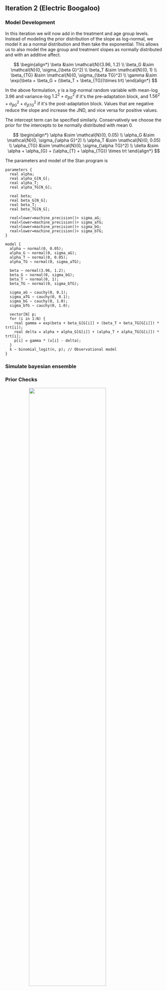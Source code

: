 


## Iteration 2 (Electric Boogaloo)

### Model Development

In this iteration we will now add in the treatment and age group levels. Instead of modeling the prior distribution of the slope as log-normal, we model it as a normal distribution and then take the exponential. This allows us to also model the age group and treatment slopes as normally distributed and with an additive affect.

$$
\begin{align*}
\beta &\sim \mathcal{N}(3.96, 1.2) \\
\beta_G &\sim \mathcal{N}(0, \sigma_{\beta G}^2) \\
\beta_T &\sim \mathcal{N}(0, 1) \\
\beta_{TG} &\sim \mathcal{N}(0, \sigma_{\beta TG}^2) \\
\gamma &\sim \exp(\beta + \beta_G + (\beta_T + \beta_{TG})\times trt)
\end{align*}
$$

In the above formulation, $\gamma$ is a log-normal random variable with mean-log $3.96$ and variance-log $1.2^2 + \sigma_{\beta G}^2$ if it's the pre-adaptation block, and $1.56^2 + \sigma_{\beta G}^2 + \sigma_{\beta TG}^2$ if it's the post-adaptation block. Values that are negative reduce the slope and increase the JND, and vice versa for positive values.

The intercept term can be specified similarly. Conservatively we choose the prior for the intercepts to be normally distributed with mean 0.

$$
\begin{align*}
\alpha &\sim \mathcal{N}(0, 0.05) \\
\alpha_G &\sim \mathcal{N}(0, \sigma_{\alpha G}^2) \\
\alpha_T &\sim \mathcal{N}(0, 0.05) \\
\alpha_{TG} &\sim \mathcal{N}(0, \sigma_{\alpha TG}^2) \\
\delta &\sim \alpha + \alpha_{G} + (\alpha_{T} + \alpha_{TG}) \times trt
\end{align*}
$$

The parameters and model of the Stan program is

```
parameters {
  real alpha;
  real alpha_G[N_G];
  real alpha_T;
  real alpha_TG[N_G];
  
  real beta;
  real beta_G[N_G];
  real beta_T;
  real beta_TG[N_G];
  
  real<lower=machine_precision()> sigma_aG;
  real<lower=machine_precision()> sigma_aTG;
  real<lower=machine_precision()> sigma_bG;
  real<lower=machine_precision()> sigma_bTG;
}

model {
  alpha ~ normal(0, 0.05);
  alpha_G ~ normal(0, sigma_aG);
  alpha_T ~ normal(0, 0.05);
  alpha_TG ~ normal(0, sigma_aTG);
  
  beta ~ normal(3.96, 1.2);
  beta_G ~ normal(0, sigma_bG);
  beta_T ~ normal(0, 1);
  beta_TG ~ normal(0, sigma_bTG);
  
  sigma_aG ~ cauchy(0, 0.1);
  sigma_aTG ~ cauchy(0, 0.1);
  sigma_bG ~ cauchy(0, 1.0);
  sigma_bTG ~ cauchy(0, 1.0);
  
  vector[N] p;
  for (i in 1:N) {
    real gamma = exp(beta + beta_G[G[i]] + (beta_T + beta_TG[G[i]]) * trt[i]);
    real delta = alpha + alpha_G[G[i]] + (alpha_T + alpha_TG[G[i]]) * trt[i];
    p[i] = gamma * (x[i] - delta);
  }
  k ~ binomial_logit(n, p); // Observational model
}
```




###  Simulate bayesian ensemble









### Prior Checks

<img src="052-bayesian-workflow_files/figure-html/unnamed-chunk-4-1.png" width="70%" style="display: block; margin: auto;" />


<img src="052-bayesian-workflow_files/figure-html/unnamed-chunk-5-1.png" width="70%" style="display: block; margin: auto;" />


```
#>        
#>          [,1]  [,2]  [,3]
#>   50%   0.032 0.031 0.032
#>   95%   0.168 0.169 0.170
#>   99%   0.320 0.307 0.314
#>   99.9% 0.725 0.752 0.689
#>        
#>          [,1]  [,2]  [,3]
#>   50%   0.031 0.031 0.031
#>   95%   0.171 0.180 0.179
#>   99%   0.348 0.351 0.330
#>   99.9% 0.819 0.762 0.780
```

### Configure algorithm

### Fit simulated ensemble







Since we are dealing with the log-normal distribution, we need to be careful and specifiy initial values for sampling.





### Algorithmic calibration


```
#> 
#> Divergences:
#> 
#> Tree depth:
#> 
#> Energy:
```

Additionally we were given the warning that the Bulk ESS is too low, and that running the chains for more iterations can help. So we do just that, and also increase the adapt delta.




```
#>                   mean se_mean     sd       2.5%        25%        50%
#> alpha          -0.0011  0.0006 0.0059    -0.0108    -0.0044    -0.0015
#> alpha_T        -0.0012  0.0002 0.0087    -0.0196    -0.0059    -0.0008
#> sigma_aG        0.0045  0.0002 0.0047     0.0002     0.0014     0.0031
#> sigma_aTG       0.0101  0.0004 0.0107     0.0004     0.0032     0.0075
#> alpha_G[1]     -0.0024  0.0006 0.0056    -0.0230    -0.0038    -0.0008
#> alpha_G[2]     -0.0005  0.0005 0.0052    -0.0199    -0.0017     0.0000
#> alpha_G[3]      0.0012  0.0005 0.0056    -0.0177    -0.0006     0.0006
#> alpha_TG[1]     0.0046  0.0002 0.0093    -0.0098    -0.0004     0.0022
#> alpha_TG[2]     0.0044  0.0002 0.0091    -0.0101    -0.0003     0.0021
#> alpha_TG[3]    -0.0084  0.0003 0.0106    -0.0351    -0.0138    -0.0055
#> beta            2.9663  0.0100 0.1575     2.7770     2.9002     2.9398
#> beta_T         -0.0826  0.0073 0.2174    -0.4787    -0.1594    -0.0891
#> sigma_bG        0.1551  0.0126 0.2873     0.0055     0.0303     0.0655
#> sigma_bTG       0.2594  0.0119 0.4132     0.0085     0.0625     0.1337
#> beta_G[1]      -0.0173  0.0105 0.1556    -0.4123    -0.0274     0.0036
#> beta_G[2]      -0.0294  0.0079 0.1548    -0.4139    -0.0424    -0.0022
#> beta_G[3]      -0.0499  0.0095 0.1593    -0.4453    -0.0627    -0.0134
#> beta_TG[1]     -0.0568  0.0075 0.2212    -0.5900    -0.1113    -0.0293
#> beta_TG[2]      0.0543  0.0074 0.2202    -0.4121    -0.0124     0.0330
#> beta_TG[3]     -0.0324  0.0072 0.2180    -0.5525    -0.0898    -0.0120
#> pss_pre[1]     -0.0035  0.0001 0.0046    -0.0136    -0.0062    -0.0031
#> pss_pre[2]     -0.0016  0.0001 0.0042    -0.0100    -0.0042    -0.0016
#> pss_pre[3]      0.0001  0.0001 0.0047    -0.0083    -0.0032    -0.0001
#> pss_post[1]    -0.0001  0.0001 0.0071    -0.0134    -0.0047    -0.0007
#> pss_post[2]     0.0016  0.0001 0.0068    -0.0107    -0.0029     0.0011
#> pss_post[3]    -0.0095  0.0004 0.0089    -0.0285    -0.0154    -0.0086
#> jnd_pre[1]      0.0870  0.0001 0.0044     0.0778     0.0842     0.0872
#> jnd_pre[2]      0.0880  0.0002 0.0044     0.0798     0.0850     0.0880
#> jnd_pre[3]      0.0899  0.0001 0.0044     0.0817     0.0869     0.0897
#> jnd_post[1]     0.1001  0.0001 0.0070     0.0871     0.0953     0.0998
#> jnd_post[2]     0.0907  0.0002 0.0070     0.0770     0.0860     0.0908
#> jnd_post[3]     0.1009  0.0001 0.0070     0.0879     0.0961     0.1008
#> lp__        -1243.3680  0.2765 5.8057 -1255.0649 -1247.0388 -1243.3967
#>                    75%      97.5%   n_eff  Rhat
#> alpha           0.0014     0.0199   99.31 1.040
#> alpha_T         0.0035     0.0157 3099.45 1.000
#> sigma_aG        0.0059     0.0166  381.76 1.014
#> sigma_aTG       0.0136     0.0361  702.28 1.009
#> alpha_G[1]      0.0004     0.0048  100.55 1.046
#> alpha_G[2]      0.0015     0.0086   97.45 1.037
#> alpha_G[3]      0.0033     0.0128  107.69 1.030
#> alpha_TG[1]     0.0084     0.0279 2404.48 1.004
#> alpha_TG[2]     0.0082     0.0270 2453.88 1.003
#> alpha_TG[3]    -0.0006     0.0047  992.01 1.006
#> beta            2.9860     3.3468  248.36 1.021
#> beta_T         -0.0190     0.4171  888.53 1.006
#> sigma_bG        0.1600     0.7986  515.72 1.010
#> sigma_bTG       0.2885     1.2821 1200.36 1.004
#> beta_G[1]       0.0382     0.1792  218.71 1.023
#> beta_G[2]       0.0267     0.1595  385.89 1.017
#> beta_G[3]       0.0102     0.1383  281.83 1.020
#> beta_TG[1]      0.0158     0.3232  862.37 1.006
#> beta_TG[2]      0.1243     0.5070  884.48 1.005
#> beta_TG[3]      0.0346     0.3628  919.51 1.005
#> pss_pre[1]     -0.0004     0.0048 3334.50 1.001
#> pss_pre[2]      0.0012     0.0066 3394.09 1.002
#> pss_pre[3]      0.0030     0.0103 1484.76 1.005
#> pss_post[1]     0.0043     0.0154 4140.14 1.002
#> pss_post[2]     0.0060     0.0162 2982.42 1.003
#> pss_post[3]    -0.0030     0.0056  612.57 1.010
#> jnd_pre[1]      0.0898     0.0953 3914.60 1.001
#> jnd_pre[2]      0.0909     0.0971  830.30 1.003
#> jnd_pre[3]      0.0926     0.0993 2043.18 1.002
#> jnd_post[1]     0.1047     0.1150 5881.39 1.001
#> jnd_post[2]     0.0957     0.1046 1211.42 1.004
#> jnd_post[3]     0.1054     0.1156 6596.14 1.000
#> lp__        -1239.5208 -1231.3856  440.90 1.007
```

### Inferential Calibration

### Fit Observation









### Diagnose posterior fit

### Posterior retrodictive checks




```
#> # A tibble: 1,827 x 13
#>    `1.5%` `5.5%` `50%` `94.5%` `98.5%` post_mean   N_G     x     k     n     G
#>     <dbl>  <dbl> <dbl>   <dbl>   <dbl>     <dbl> <int> <dbl> <int> <int> <int>
#>  1      0  0     0.333   0.667       1     0.240     3 -0.5      0     3     2
#>  2      0  0     0.333   0.667       1     0.263     3 -0.45     0     3     2
#>  3      0  0     0.333   0.667       1     0.287     3 -0.4      0     3     2
#>  4      0  0     0.333   0.667       1     0.305     3 -0.35     0     3     2
#>  5      0  0     0.333   0.667       1     0.328     3 -0.3      0     3     2
#>  6      0  0     0.333   0.667       1     0.357     3 -0.25     0     3     2
#>  7      0  0     0.333   0.667       1     0.377     3 -0.2      0     3     2
#>  8      0  0     0.333   1           1     0.401     3 -0.15     0     3     2
#>  9      0  0     0.333   1           1     0.422     3 -0.1      0     3     2
#> 10      0  0     0.333   1           1     0.455     3 -0.05     0     3     2
#> 11      0  0     0.333   1           1     0.478     3  0        1     3     2
#> 12      0  0     0.667   1           1     0.506     3  0.05     0     3     2
#> 13      0  0     0.667   1           1     0.523     3  0.1      2     3     2
#> 14      0  0     0.667   1           1     0.553     3  0.15     3     3     2
#> 15      0  0     0.667   1           1     0.585     3  0.2      3     3     2
#> 16      0  0     0.667   1           1     0.608     3  0.25     3     3     2
#> 17      0  0.333 0.667   1           1     0.630     3  0.3      3     3     2
#> 18      0  0.333 0.667   1           1     0.656     3  0.35     3     3     2
#> 19      0  0.333 0.667   1           1     0.679     3  0.4      3     3     2
#> 20      0  0.333 0.667   1           1     0.699     3  0.45     3     3     2
#> 21      0  0.333 0.667   1           1     0.717     3  0.5      3     3     2
#> # … with 1,806 more rows, and 2 more variables: trt <int>, p <dbl>
```


<img src="052-bayesian-workflow_files/figure-html/unnamed-chunk-17-1.png" width="70%" style="display: block; margin: auto;" />
